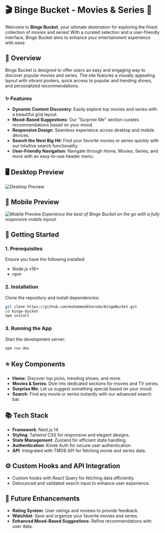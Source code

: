 # 🎬 **Binge Bucket - Movies & Series** 🍿

Welcome to **Binge Bucket**, your ultimate destination for exploring the finest collection of movies and series! With a curated selection and a user-friendly interface, Binge Bucket aims to enhance your entertainment experience with ease.

## **📌 Overview**

Binge Bucket is designed to offer users an easy and engaging way to discover popular movies and series. The site features a visually appealing layout with vibrant posters, quick access to popular and trending shows, and personalized recommendations.

### **✨ Features**

- **Dynamic Content Discovery**: Easily explore top movies and series with a beautiful grid layout.
- **Mood-Based Suggestions**: Our "Surprise Me" section curates recommendations based on your mood.
- **Responsive Design**: Seamless experience across desktop and mobile devices.
- **Search the Next Big Hit**: Find your favorite movies or series quickly with our intuitive search functionality.
- **User-Friendly Navigation**: Navigate through Home, Movies, Series, and more with an easy-to-use header menu.

## **🖥️ Desktop Preview**

![Desktop Preview](https://i.postimg.cc/63RCPmJD/p1.png)

## **📱 Mobile Preview**

![Mobile Preview]([https://i.ibb.co/V3Jf2Dw/i-Phone-12-Front.png](https://pasteboard.co/hOsKkCO262eY.png))  
_Experience the best of Binge Bucket on the go with a fully responsive mobile layout._

## **🚀 Getting Started**

### **1. Prerequisites**

Ensure you have the following installed:

- Node.js v16+
- npm

### **2. Installation**

Clone the repository and install dependencies:

```bash
git clone https://github.com/mohammedkharoda/BingeBucket.git
cd binge-bucket
npm install
```

### **3. Running the App**

Start the development server:

```bash
npm run dev
```

## **⭐ Key Components**

- **Home**: Discover top picks, trending shows, and more.
- **Movies & Series**: Dive into dedicated sections for movies and TV series.
- **Surprise Me**: Let us suggest something special based on your mood.
- **Search**: Find any movie or series instantly with our advanced search bar.

## **📚 Tech Stack**

- **Framework**: Next.js 14
- **Styling**: Tailwind CSS for responsive and elegant designs.
- **State Management**: Zustand for efficient state handling.
- **Authentication**: Kinde Auth for secure user authentication.
- **API**: Integrated with TMDB API for fetching movie and series data.

## **⚙️ Custom Hooks and API Integration**

- Custom hooks with React Query for fetching data efficiently.
- Debounced and validated search input to enhance user experience.

## 🔧 **Future Enhancements**

- **Rating System**: User ratings and reviews to provide feedback.
- **Watchlist**: Save and organize your favorite movies and series.
- **Enhanced Mood-Based Suggestions**: Refine recommendations with user data.
